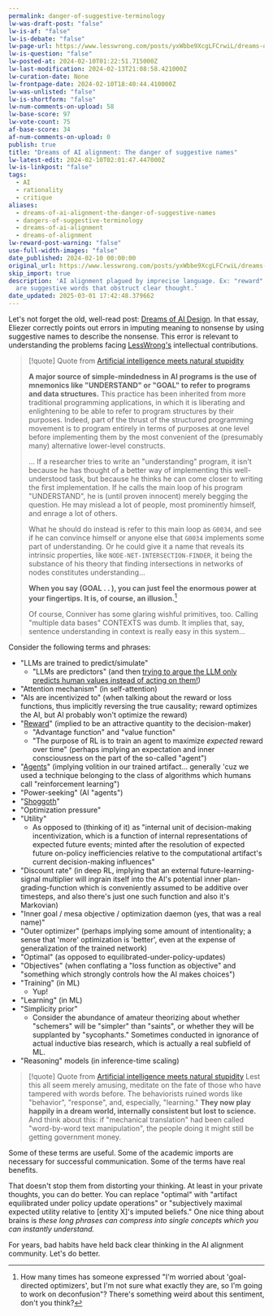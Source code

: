 ```yaml
---
permalink: danger-of-suggestive-terminology
lw-was-draft-post: "false"
lw-is-af: "false"
lw-is-debate: "false"
lw-page-url: https://www.lesswrong.com/posts/yxWbbe9XcgLFCrwiL/dreams-of-ai-alignment-the-danger-of-suggestive-names
lw-is-question: "false"
lw-posted-at: 2024-02-10T01:22:51.715000Z
lw-last-modification: 2024-02-13T21:08:58.421000Z
lw-curation-date: None
lw-frontpage-date: 2024-02-10T18:40:44.410000Z
lw-was-unlisted: "false"
lw-is-shortform: "false"
lw-num-comments-on-upload: 58
lw-base-score: 97
lw-vote-count: 75
af-base-score: 34
af-num-comments-on-upload: 0
publish: true
title: "Dreams of AI alignment: The danger of suggestive names"
lw-latest-edit: 2024-02-10T02:01:47.447000Z
lw-is-linkpost: "false"
tags:
  - AI
  - rationality
  - critique
aliases:
  - dreams-of-ai-alignment-the-danger-of-suggestive-names
  - dangers-of-suggestive-terminology
  - dreams-of-ai-alignment
  - dreams-of-alignment
lw-reward-post-warning: "false"
use-full-width-images: "false"
date_published: 2024-02-10 00:00:00
original_url: https://www.lesswrong.com/posts/yxWbbe9XcgLFCrwiL/dreams-of-ai-alignment-the-danger-of-suggestive-names
skip_import: true
description: 'AI alignment plagued by imprecise language. Ex: "reward" and "shoggoth"
  are suggestive words that obstruct clear thought.'
date_updated: 2025-03-01 17:42:48.379662
---
```







Let's not forget the old, well-read post: [Dreams of AI Design](https://www.lesswrong.com/posts/p7ftQ6acRkgo6hqHb/dreams-of-ai-design). In that essay, Eliezer correctly points out errors in imputing meaning to nonsense by using suggestive names to describe the nonsense. This error is relevant to understanding the problems facing [LessWrong's](http://www.lesswrong.com) intellectual contributions.

> [!quote] Quote from [Artificial intelligence meets natural stupidity](https://www.inf.ed.ac.uk/teaching/courses/irm/mcdermott.pdf)
>
> **A major source of simple-mindedness in AI programs is the use of mnemonics like "UNDERSTAND" or "GOAL" to refer to programs and data structures.** This practice has been inherited from more traditional programming applications, in which it is liberating and enlightening to be able to refer to program structures by their purposes. Indeed, part of the thrust of the structured programming movement is to program entirely in terms of purposes at one level before implementing them by the most convenient of the (presumably many) alternative lower-level constructs.
>
> ... If a researcher tries to write an "understanding" program, it isn't because he has thought of a better way of implementing this well-understood task, but because he thinks he can come closer to writing the first implementation. If he calls the main loop of his program "UNDERSTAND", he is (until proven innocent) merely begging the question. He may mislead a lot of people, most prominently himself, and enrage a lot of others.
>
> What he should do instead is refer to this main loop as `G0034`, and see if he can convince himself or anyone else that `G0034` implements some part of understanding. Or he could give it a name that reveals its intrinsic properties, like `NODE-NET-INTERSECTION-FINDER`, it being the substance of his theory that finding intersections in networks of nodes constitutes understanding...
>
> **When you say (GOAL . . ), you can just feel the enormous power at your fingertips. It is, of course, an illusion.**[^1]
>
> Of course, Conniver has some glaring wishful primitives, too. Calling "multiple data bases" CONTEXTS was dumb. It implies that, say, sentence understanding in context is really easy in this system...

Consider the following terms and phrases:

- "LLMs are trained to predict/simulate"
  - "LLMs are predictors" (and then [trying to argue the LLM only predicts human values instead of acting on them!](https://www.lesswrong.com/posts/i5kijcjFJD6bn7dwq/evaluating-the-historical-value-misspecification-argument?commentId=AytgTwAwj8eGC8aSW))
- "Attention mechanism" (in self-attention)
- "AIs are incentivized to" (when talking about the reward or loss functions, thus implicitly reversing the true causality; reward optimizes the AI, but AI probably won't optimize the reward)
- "[Reward](https://www.lesswrong.com/posts/rmfjo4Wmtgq8qa2B7/think-carefully-before-calling-rl-policies-agents)" (implied to be an attractive quantity to the decision-maker)
  - "Advantage function" and "value function"
  - "The purpose of RL is to train an agent to maximize _expected_ reward over time" (perhaps implying an expectation and inner consciousness on the part of the so-called "agent")
- "[Agents](https://www.lesswrong.com/posts/rmfjo4Wmtgq8qa2B7/think-carefully-before-calling-rl-policies-agents)" (implying volition in our trained artifact... generally 'cuz we used a technique belonging to the class of algorithms which humans call "reinforcement learning")
- "Power-seeking" (AI "agents")
- "[Shoggoth](https://www.lesswrong.com/posts/dqSwccGTWyBgxrR58/turntrout-s-shortform-feed?commentId=XHktatQRYpsfritrA)"
- "Optimization pressure"
- "Utility"
  - As opposed to (thinking of it) as "internal unit of decision-making incentivization, which is a function of internal representations of expected future events; minted after the resolution of expected future on-policy inefficiencies relative to the computational artifact's current decision-making influences"
- "Discount rate" (in deep RL, implying that an external future-learning-signal multiplier will ingrain itself into the AI's potential inner plan-grading-function which is conveniently assumed to be additive over timesteps, and also there's just one such function and also it's Markovian)
- "Inner goal / mesa objective / optimization daemon (yes, that was a real name)"
- "Outer optimizer" (perhaps implying some amount of intentionality; a sense that 'more' optimization is 'better', even at the expense of generalization of the trained network)
- "Optimal" (as opposed to equilibrated-under-policy-updates)
- "Objectives" (when conflating a "loss function as objective" and "something which strongly controls how the AI makes choices")
- "Training" (in ML)
  - Yup!
- "Learning" (in ML)
- "Simplicity prior"
  - Consider the abundance of amateur theorizing about whether "schemers" will be "simpler" than "saints", or whether they will be supplanted by "sycophants." Sometimes conducted in ignorance of actual inductive bias research, which is actually a real subfield of ML.
- "Reasoning" models (in inference-time scaling)

> [!quote] Quote from [Artificial intelligence meets natural stupidity](https://www.inf.ed.ac.uk/teaching/courses/irm/mcdermott.pdf)
> Lest this all seem merely amusing, meditate on the fate of those who have tampered with words before. The behaviorists ruined words like "behavior", "response", and, especially, "learning." **They now play happily in a dream world, internally consistent but lost to science.** And think about this: if "mechanical translation" had been called "word-by-word text manipulation", the people doing it might still be getting government money.

Some of these terms are useful. Some of the academic imports are necessary for successful communication. Some of the terms have real benefits.

That doesn't stop them from distorting your thinking. At least in your private thoughts, you can do better. You can replace "optimal" with "artifact equilibrated under policy update operations" or "subjectively maximal expected utility relative to \[entity X\]'s imputed beliefs." One nice thing about brains is _these long phrases can compress into single concepts which you can instantly understand._

For years, bad habits have held back clear thinking in the AI alignment community. Let's do better.

[^1]: How many times has someone expressed "I'm worried about 'goal-directed optimizers', but I'm not sure what exactly they are, so I'm going to work on deconfusion"? There's something weird about this sentiment, don't you think?
